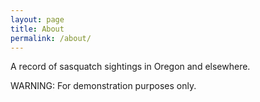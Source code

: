 ```yaml
---
layout: page
title: About
permalink: /about/
---
```


A record of sasquatch sightings in Oregon and elsewhere.

WARNING: For demonstration purposes only.
